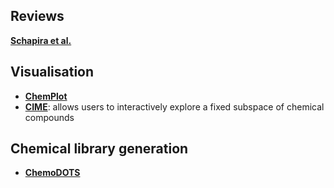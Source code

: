 
## Reviews

**[Schapira et al.](https://www.sciencedirect.com/science/article/pii/S0959440X24000393?via%3Dihub)**
## Visualisation

- **[ChemPlot](https://github.com/mcsorkun/ChemPlot)**
- **[CIME](https://github.com/jku-vds-lab/cime)**: allows users to interactively explore a fixed subspace of chemical compounds

## Chemical library generation

- **[ChemoDOTS](https://github.com/iSCBTeam/ChemoDOTS)**